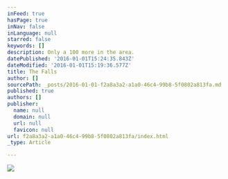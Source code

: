 ```yaml
---
inFeed: true
hasPage: true
inNav: false
inLanguage: null
starred: false
keywords: []
description: Only a 100 more in the area.
datePublished: '2016-01-01T15:24:35.843Z'
dateModified: '2016-01-01T15:19:36.577Z'
title: The Falls
author: []
sourcePath: _posts/2016-01-01-f2a8a3a2-a1a0-46c4-99b8-5f0802a813fa.md
published: true
authors: []
publisher:
  name: null
  domain: null
  url: null
  favicon: null
url: f2a8a3a2-a1a0-46c4-99b8-5f0802a813fa/index.html
_type: Article

---
```

![](https://the-grid-user-content.s3-us-west-2.amazonaws.com/52f4fd30-ad5c-470a-8982-16131c2e6ec7.jpg)
